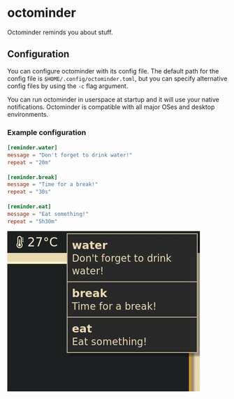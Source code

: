 # octominder
Octominder reminds you about stuff.

## Configuration
You can configure octominder with its config file.
The default path for the config file is `$HOME/.config/octominder.toml`, but you can specify alternative config files by using the `-c` flag argument.

You can run octominder in userspace at startup and it will use your native notifications.
Octominder is compatible with all major OSes and desktop environments.

### Example configuration
```toml
[reminder.water]
message = "Don't forget to drink water!"
repeat = "20m"

[reminder.break]
message = "Time for a break!"
repeat = "30s"

[reminder.eat]
message = "Eat something!"
repeat = "5h30m"
```

![example_img](./imgs/scrot.png)
